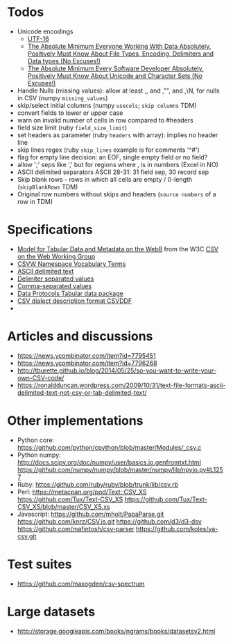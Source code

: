 # Todos #

* Unicode encodings
  * [UTF-16](https://en.wikipedia.org/wiki/UTF-16)
  * [The Absolute Minimum Everyone Working With Data Absolutely, Positively Must Know About File Types, Encoding, Delimiters and Data types (No Excuses!)](https://theonemanitdepartment.wordpress.com/2014/12/15/the-absolute-minimum-everyone-working-with-data-absolutely-positively-must-know-about-file-types-encoding-delimiters-and-data-types-no-excuses/)
  * [The Absolute Minimum Every Software Developer Absolutely, Positively Must Know About Unicode and Character Sets (No Excuses!)](http://www.joelonsoftware.com/articles/Unicode.html)
* Handle Nulls (missing values): allow at least ,, and ,"", and ,\N,
  for nulls in CSV  (numpy `missing_values`)
* skip/select initial columns (numpy `usecols`; `skip columns` TDM)
* convert fields to lower or upper case
* warn on invalid number of cells in row compared to #headers
* field size limit (ruby `field_size_limit`)
* set headers as parameter (ruby `headers` with array): implies no
  header line
* skip lines regex (ruby `skip_lines` example is for comments '^#')
* flag for empty line decision: an EOF, single empty field or no field?
* allow ';' seps like ',' but for regions where , is in numbers (Excel in NO)
* ASCII delimited separators ASCII 28-31: 31 field sep, 30 record sep
* Skip blank rows - rows in which all cells are empty / 0-length  (`skipBlankRows` TDM)
* Original row numbers without skips and headers (`source numbers` of a row in TDM)

# Specifications #

* [Model for Tabular Data and Metadata on the Web][1][8]
from the W3C [CSV on the Web Working Group][2]
* [CSVW Namespace Vocabulary Terms][9]
* [ASCII delimited text][3]
* [Delimiter separated values][4]
* [Comma-separated values][5]
* [Data Protocols Tabular data package][6]
* [CSV dialect description format CSVDDF][7]
* 

# Articles and discussions #

* https://news.ycombinator.com/item?id=7795451
* https://news.ycombinator.com/item?id=7796268
* http://tburette.github.io/blog/2014/05/25/so-you-want-to-write-your-own-CSV-code/
* https://ronaldduncan.wordpress.com/2009/10/31/text-file-formats-ascii-delimited-text-not-csv-or-tab-delimited-text/

# Other implementations #

* Python core: https://github.com/python/cpython/blob/master/Modules/_csv.c
* Python numpy: http://docs.scipy.org/doc/numpy/user/basics.io.genfromtxt.html
  https://github.com/numpy/numpy/blob/master/numpy/lib/npyio.py#L1257
* Ruby: https://github.com/ruby/ruby/blob/trunk/lib/csv.rb
* Perl: https://metacpan.org/pod/Text::CSV_XS
  https://github.com/Tux/Text-CSV_XS
  https://github.com/Tux/Text-CSV_XS/blob/master/CSV_XS.xs
* Javascript: https://github.com/mholt/PapaParse.git
  https://github.com/knrz/CSV.js.git
  https://github.com/d3/d3-dsv
  https://github.com/mafintosh/csv-parser
  https://github.com/koles/ya-csv.git

# Test suites #

* https://github.com/maxogden/csv-spectrum

# Large datasets #

* http://storage.googleapis.com/books/ngrams/books/datasetsv2.html


[1]: http://www.w3.org/TR/tabular-data-model/
[2]: http://www.w3.org/2013/csvw/wiki/Main_Page
[3]: https://en.wikipedia.org/wiki/Delimiter#ASCII_delimited_text
[4]: https://en.wikipedia.org/wiki/Delimiter-separated_values
[5]: https://en.wikipedia.org/wiki/Comma-separated_values
[6]: http://dataprotocols.org/tabular-data-package/#csv-files
[7]: http://dataprotocols.org/csv-dialect/
[8]: http://www.w3.org/TR/tabular-metadata/
[9]: http://www.w3.org/ns/csvw
